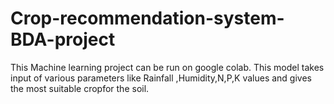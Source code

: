 # Crop-recommendation-system-BDA-project

This Machine learning project can be run on google colab.
This model takes input of various parameters like Rainfall ,Humidity,N,P,K values and gives the most suitable cropfor the soil.
